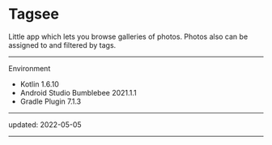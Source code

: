 # Tagsee

Little app which lets you browse galleries of photos. Photos also can be assigned to and filtered by tags.

----

Environment

- Kotlin 1.6.10
- Android Studio Bumblebee 2021.1.1
- Gradle Plugin 7.1.3

----

updated: 2022-05-05

----

```javascript

```
